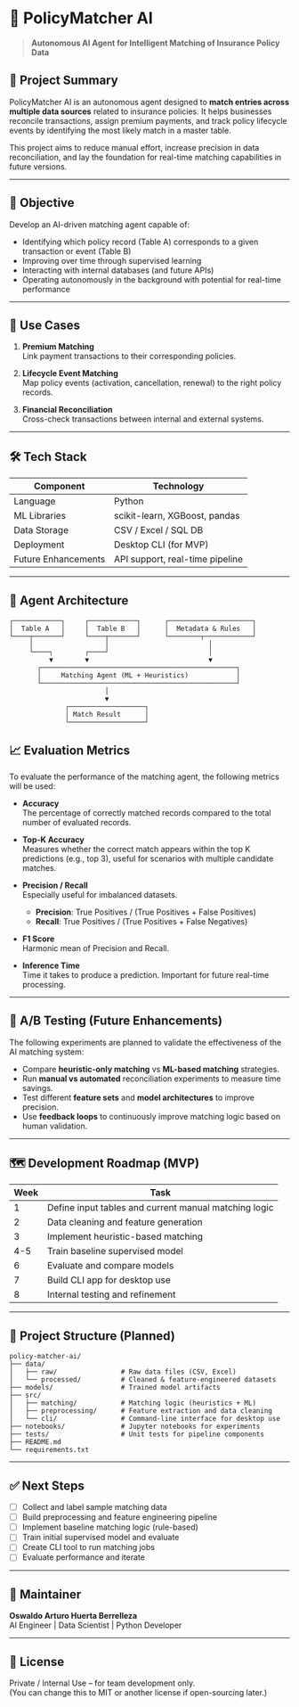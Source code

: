 # 🤖 PolicyMatcher AI

> **Autonomous AI Agent for Intelligent Matching of Insurance Policy Data**

## 📌 Project Summary

PolicyMatcher AI is an autonomous agent designed to **match entries across multiple data sources** related to insurance policies. It helps businesses reconcile transactions, assign premium payments, and track policy lifecycle events by identifying the most likely match in a master table.

This project aims to reduce manual effort, increase precision in data reconciliation, and lay the foundation for real-time matching capabilities in future versions.

---

## 🎯 Objective

Develop an AI-driven matching agent capable of:
- Identifying which policy record (Table A) corresponds to a given transaction or event (Table B)
- Improving over time through supervised learning
- Interacting with internal databases (and future APIs)
- Operating autonomously in the background with potential for real-time performance

---

## 🧠 Use Cases

1. **Premium Matching**  
   Link payment transactions to their corresponding policies.

2. **Lifecycle Event Matching**  
   Map policy events (activation, cancellation, renewal) to the right policy records.

3. **Financial Reconciliation**  
   Cross-check transactions between internal and external systems.

---

## 🛠️ Tech Stack

| Component              | Technology           |
|------------------------|----------------------|
| Language               | Python               |
| ML Libraries           | scikit-learn, XGBoost, pandas |
| Data Storage           | CSV / Excel / SQL DB |
| Deployment             | Desktop CLI (for MVP) |
| Future Enhancements    | API support, real-time pipeline |

---

## 🧩 Agent Architecture

```plaintext
┌────────────┐     ┌────────────┐      ┌─────────────────────┐
│  Table A   │     │  Table B   │      │  Metadata & Rules   │
└────┬───────┘     └────┬───────┘      └────────┬────────────┘
     │                  │                         │
     └────┐        ┌────┘                         │
          ▼        ▼                              ▼
       ┌─────────────────────────────────────────────────┐
       │     Matching Agent (ML + Heuristics)            │
       └─────────────────────────────────────────────────┘
                        │
                        ▼
              ┌───────────────────┐
              │ Match Result      │
              └───────────────────┘
````
## 📈 Evaluation Metrics

To evaluate the performance of the matching agent, the following metrics will be used:

- **Accuracy**  
  The percentage of correctly matched records compared to the total number of evaluated records.

- **Top-K Accuracy**  
  Measures whether the correct match appears within the top K predictions (e.g., top 3), useful for scenarios with multiple candidate matches.

- **Precision / Recall**  
  Especially useful for imbalanced datasets.  
  - **Precision**: True Positives / (True Positives + False Positives)  
  - **Recall**: True Positives / (True Positives + False Negatives)

- **F1 Score**  
  Harmonic mean of Precision and Recall.

- **Inference Time**  
  Time it takes to produce a prediction. Important for future real-time processing.

---

## 🧪 A/B Testing (Future Enhancements)

The following experiments are planned to validate the effectiveness of the AI matching system:

- Compare **heuristic-only matching** vs **ML-based matching** strategies.
- Run **manual vs automated** reconciliation experiments to measure time savings.
- Test different **feature sets** and **model architectures** to improve precision.
- Use **feedback loops** to continuously improve matching logic based on human validation.

---

## 🗺️ Development Roadmap (MVP)

| Week | Task                                                              |
|------|-------------------------------------------------------------------|
| 1    | Define input tables and current manual matching logic             |
| 2    | Data cleaning and feature generation                              |
| 3    | Implement heuristic-based matching                                |
| 4-5  | Train baseline supervised model                                   |
| 6    | Evaluate and compare models                                       |
| 7    | Build CLI app for desktop use                                     |
| 8    | Internal testing and refinement                                   |

---

## 📂 Project Structure (Planned)

```plaintext
policy-matcher-ai/
├── data/
│   ├── raw/                # Raw data files (CSV, Excel)
│   └── processed/          # Cleaned & feature-engineered datasets
├── models/                 # Trained model artifacts
├── src/
│   ├── matching/           # Matching logic (heuristics + ML)
│   ├── preprocessing/      # Feature extraction and data cleaning
│   └── cli/                # Command-line interface for desktop use
├── notebooks/              # Jupyter notebooks for experiments
├── tests/                  # Unit tests for pipeline components
├── README.md
└── requirements.txt
```
---

## ✅ Next Steps

- [ ] Collect and label sample matching data  
- [ ] Build preprocessing and feature engineering pipeline  
- [ ] Implement baseline matching logic (rule-based)  
- [ ] Train initial supervised model and evaluate  
- [ ] Create CLI tool to run matching jobs  
- [ ] Evaluate performance and iterate

---

## 👤 Maintainer

**Oswaldo Arturo Huerta Berrelleza**  
AI Engineer | Data Scientist | Python Developer

---

## 📝 License

Private / Internal Use – for team development only.  
(You can change this to MIT or another license if open-sourcing later.)

